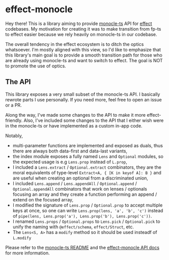 # effect-monocle

Hey there! This is a library aiming to provide [monocle-ts](https://github.com/gcanti/monocle-ts) API
for [effect](https://effect.website/) codebases. My motivation for creating it was to make transition
from fp-ts to effect easier because we rely heavily on monocle-ts in our codebase.

The overall tendency in the effect ecosystem is to ditch the optics whatsoever. I'm mostly
aligned with this view, so I'd like to emphasize that this library's main goal is to provide
a smooth transition path for those who are already using monocle-ts and want to switch to effect.
The goal is NOT to promote the use of optics.

## The API

This library exposes a very small subset of the monocle-ts API. I basically rewrote parts I
use personally. If you need more, feel free to open an issue or a PR.

Along the way, I've made some changes to the API to make it more effect-friendly. Also, I've
included some changes to the API that I either wish were in the monocle-ts or have implemented
as a custom in-app code.

Notably,

- multi-parameter functions are implemented and exposed as duals, thus there are always
  both data-first and data-last variants,
- the index module exposes a fully named `Lens` and `Optional` modules, so the expected
  usage is e.g `Lens.prop` instead of `L.prop`,
- I included a `Lens.extract` / `Optional.extract` combinators, they are the moral equivalents
  of type-level `Extract<A, { [K in keyof A]: B }` and are useful when creating an
  optional from a discriminated union,
- I included `Lens.append` / `Lens.appendAll` / `Optional.append` / `Optional.appendAll`
  combinators that work on lenses / optionals focusing an array and they create a function
  performing an append / extend on the focused array,
- I modified the signature of `Lens.prop` / `Optional.prop` to accept multiple keys at once,
  so one can write `Lens.prop(lens, 'a', 'b', 'c')` instead of 
  `pipe(lens, Lens.prop('a'), Lens.prop('b'), Lens.prop('c'))`.
- I renamed `Lens.props` / `Optional.props` to `Lens.pick` / `Optional.pick` to unify the naming
  with `@effect/schema`, `effect/Struct`, etc.
- The `Lens<S, A>` has a `modify` method so it should be used insteadf of  `L.modify` 

Please refer to the [monocle-ts README](https://github.com/gcanti/monocle-ts) and
the [effect-monocle API docs](https://sukovanej.github.io/effect-monocle/) for more information.
